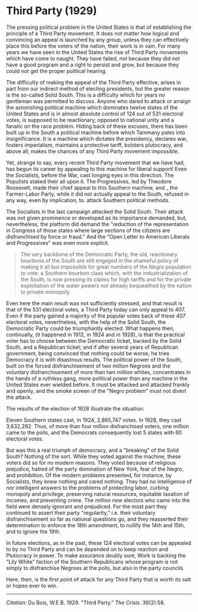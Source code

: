 <!--
title:   Third Party
author:  Du Bois, W.E.B.
journal: The Crisis
year:    1929
volume:  36
issue:   2
pages:   58
-->

# Third Party (1929)

The pressing political problem in the United States is that of establishing the principle of a Third Party movement. It does not matter how logical and convincing an appeal is launched by any group, unless they can effectively place this before the voters of the nation, their work is in vain. For many years we have seen in the United States the rise of Third Party movements which have come to naught. They have failed, not because they did not have a good program and a right to persist and grow, but because they could not get the proper political hearing. 

The difficulty of making the appeal of the Third Party effective, arises in part from our indirect method of electing presidents, but the greater reason is the so-called Solid South. This is a difficulty which for years no gentleman was permitted to discuss. Anyone who dared to attack or arraign the astonishing political machine which dominates twelve states of the United States and is in almost absolute control of 124 out of 531 electoral votes, is supposed to be reactionary, opposed to national unity and a fanatic on the race problem. Hiding back of these excuses, there has been built up in the South a political machine before which Tammany pales into insignificance. It is a machine which dictates the presidency, declares war, fosters imperialism, maintains a protective tariff, bolsters plutocracy, and above all, makes the chances of any Third Party movement impossible. 

Yet, strange to say, every recent Third Party movement that we have had, has begun its career by appealing to this machine for liberal support!  Even the Socialists, before the War, cast longing eyes in this direction. The Populists staked their all upon it. The Progressives, led by Theodore Roosevelt, made their chief appeal to this Southern machine, and _ the Farmer-Labor Party, while it did not actually appeal to the South, refused in any way, even by implication, to. attack Southern political methods. 

The Socialists in the last campaign attacked the Solid South. Their attack was not given prominence or developed as its importance demanded, but, nevertheless, the platform did demand the "reduction of the representation in Congress of those states where large sections of the citizens are disfranchised by force or fraud." And the "Open Letter to American Liberals and Progressives" was even more explicit. 

> The very backbone of the Democratic Party, the old, reactionary bourbons of the South are still engaged in the shameful policy of making it all but impossible for great numbers of the Negro population to vote; a Southern bourbon class which, with the industrialization of the South, is now pressing its claims for high tariffs and for the private exploitation of the water powers not already bequeathed by the nation to private monopoly.

Even here the main result was not sufficiently stressed, and that result is that of the 531 electoral votes, a Third Party today can only appeal to 407. Even if the party gained a majority of the popular votes back of these 407 electoral votes, nevertheless, with the help of the Solid South, the Democratic Party could be triumphantly elected. What happens then, continually, (it happened in 1912, in 1924 and in 1928), is that the practical voter has to choose between the Democratic ticket, backed by the Solid South, and a Republican ticket; and if after several years of Republican government, being convinced that nothing could be worse, he tries Democracy it is with disastrous results. The political power of the South, built on the forced disfranchisement of two million Negroes and the voluntary disfranchisement of more than two million whites, concentrates in the hands of a ruthless gang, more political power than any machine in the United States ever wielded before. It must be attacked and attacked frankly and openly, and the smoke screen of the "Negro problem" must not divert the attack. 

The results of the election of 1928 illustrate the situation: 

Eleven Southern states cast, in 1924, 2,865,747 votes. In 1928, they cast 3,632,292. Thus, of more than four million disfranchised voters, one million came to the polls, and the Democrats consequently lost 5 states with 60 electoral votes. 

But was this a real triumph of democracy, and a "breaking" of the Solid South? Nothing of the sort. While they voted against the machine, these voters did so for no modern reasons. They voted because of religious prejudice, hatred of the party domination of New York, fear of the Negro, and prohibition. Of the modern problems presented, for instance, by Socialists, they knew nothing and cared nothing. They had no intelligence of nor intelligent answers to the problems of protecting labor, curbing monopoly and privilege, preserving natural resources, equitable taxation of incomes, and preventing crime. The million new electors who came into the field were densely ignorant and prejudiced. For the most part they continued to assert their party "regularity," i.e. their voluntary disfranchisement so far as national questions go, and they reasserted their determination to enforce the 18th amendment, to nullify the 14th and 15th, and to ignore the 19th. 

In future elections, as in the past, these 124 electoral votes can be appealed to by no Third Party and can be depended on to keep reaction and Plutocracy in power. To make assurance doubly sure, Work is backing the "Lily White" faction of the Southern Republicans whose program is not simply to disfranchise Negroes at the polls, but also in the party councils. 

Here, then, is the first point of attack for any Third Party that is worth its salt or hopes ever to win. 

______________
*Citation:* Du Bois, W.E.B. 1929. "Third Party." *The Crisis*. 36(2):58.